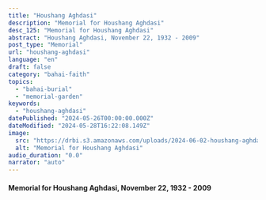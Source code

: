 ```yaml
---
title: "Houshang Aghdasi"
description: "Memorial for Houshang Aghdasi"
desc_125: "Memorial for Houshang Aghdasi"
abstract: "Houshang Aghdasi, November 22, 1932 - 2009"
post_type: "Memorial"
url: "houshang-aghdasi"
language: "en"
draft: false
category: "bahai-faith"
topics:
  - "bahai-burial"
  - "memorial-garden"
keywords:
  - "houshang-aghdasi"
datePublished: "2024-05-26T00:00:00.000Z"
dateModified: "2024-05-28T16:22:08.149Z"
image:
  src: "https://drbi.s3.amazonaws.com/uploads/2024-06-02-houshang-aghdasi/aghdasi-houshangjpg"
  alt: "Memorial for Houshang Aghdasi"
audio_duration: "0.0"
narrator: "auto"
---
```



#### Memorial for Houshang Aghdasi, November 22, 1932 - 2009


